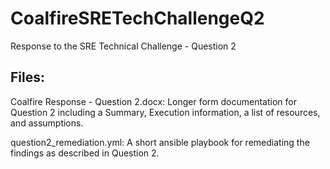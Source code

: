 # CoalfireSRETechChallengeQ2
Response to the SRE Technical Challenge - Question 2

## Files:
Coalfire Response - Question 2.docx: Longer form documentation for Question 2 including a Summary, Execution information, a list of resources, and assumptions. 

question2_remediation.yml: A short ansible playbook for remediating the findings as described in Question 2.  

